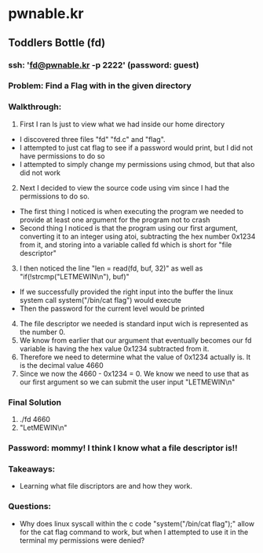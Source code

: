 # pwnable.kr

## Toddlers Bottle (fd)

### ssh: 'fd@pwnable.kr -p 2222' (password: guest)

### Problem: Find a Flag with in the given directory

### Walkthrough:

1. First I ran ls just to view what we had inside our home directory

- I discovered three files "fd" "fd.c" and "flag".
- I attempted to just cat flag to see if a password would print, but I did not have permissions to do so
- I attempted to simply change my permissions using chmod, but that also did not work

2. Next I decided to view the source code using vim since I had the permissions to do so.

- The first thing I noticed is when executing the program we needed to provide at least one argument for the program not to crash
- Second thing I noticed is that the program using our first argument, converting it to an integer using atoi, subtracting the hex number 0x1234 from it, and storing into a variable called fd which is short for "file descriptor"

3. I then noticed the line "len = read(fd, buf, 32)" as well as "if(!strcmp("LETMEWIN\n"), buf)"

- If we successfully provided the right input into the buffer the linux system call system("/bin/cat flag") would execute
- Then the password for the current level would be printed

4. The file descriptor we needed is standard input wich is represented as the number 0.
5. We know from earlier that our argument that eventually becomes our fd variable is having the hex value 0x1234 subtracted from it.
6. Therefore we need to determine what the value of 0x1234 actually is. It is the decimal value 4660
7. Since we now the 4660 - 0x1234 = 0. We know we need to use that as our first argument so we can submit the user input "LETMEWIN\n"

### Final Solution

1. ./fd 4660
2. "LetMEWIN\n"

### Password: mommy! I think I know what a file descriptor is!!

### Takeaways:

- Learning what file discriptors are and how they work.

### Questions:

- Why does linux syscall within the c code "system("/bin/cat flag");" allow for the cat flag command to work, but when I attempted to use it in the terminal my permissions were denied?
